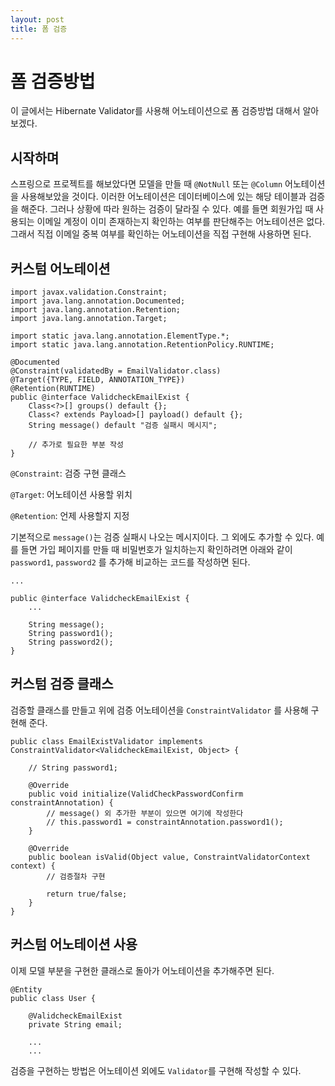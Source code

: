 ```yaml
---
layout: post
title: 폼 검증
---
```

# 폼 검증방법

이 글에서는 Hibernate Validator를 사용해 어노테이션으로 폼 검증방법 대해서 알아보겠다.

## 시작하며

스프링으로 프로젝트를 해보았다면 모델을 만들 때 `@NotNull` 또는 `@Column` 어노테이션을 사용해보았을 것이다. 이러한 어노테이션은 데이터베이스에 있는 해당 테이블과 검증을 해준다. 그러나 상황에 따라 원하는 검증이 달라질 수 있다. 예를 들면 회원가입 때 사용되는 이메일 계정이 이미 존재하는지 확인하는 여부를 판단해주는 어노테이션은 없다. 그래서 직접 이메일 중복 여부를 확인하는 어노테이션을 직접 구현해 사용하면 된다.

## 커스텀 어노테이션

```
import javax.validation.Constraint;
import java.lang.annotation.Documented;
import java.lang.annotation.Retention;
import java.lang.annotation.Target;

import static java.lang.annotation.ElementType.*;
import static java.lang.annotation.RetentionPolicy.RUNTIME;

@Documented
@Constraint(validatedBy = EmailValidator.class)
@Target({TYPE, FIELD, ANNOTATION_TYPE})
@Retention(RUNTIME)
public @interface ValidcheckEmailExist {
    Class<?>[] groups() default {};
    Class<? extends Payload>[] payload() default {};
    String message() default "검증 실패시 메시지";
    
    // 추가로 필요한 부분 작성
}

```

`@Constraint`: 검증 구현 클래스

`@Target`: 어노테이션 사용할 위치

`@Retention`: 언제 사용할지 지정

기본적으로 `message()`는 검증 실패시 나오는 메시지이다. 그 외에도 추가할 수 있다. 예를 들면 가입 페이지를 만들 때 비밀번호가 일치하는지 확인하려면 아래와 같이 `password1`, `password2` 를 추가해 비교하는 코드를 작성하면 된다.

```
...

public @interface ValidcheckEmailExist {
    ...

    String message();
    String password1();
    String password2();
}
```

## 커스텀 검증 클래스

검증할 클래스를 만들고 위에 검증 어노테이션을 `ConstraintValidator` 를 사용해 구현해 준다.  

```
public class EmailExistValidator implements ConstraintValidator<ValidcheckEmailExist, Object> {
    
    // String password1;

    @Override
    public void initialize(ValidCheckPasswordConfirm constraintAnnotation) {
        // message() 외 추가한 부분이 있으면 여기에 작성한다
        // this.password1 = constraintAnnotation.password1();
    }

    @Override
    public boolean isValid(Object value, ConstraintValidatorContext context) {
        // 검증절차 구현

        return true/false;
    }
}

```

## 커스텀 어노테이션 사용
이제 모델 부분을 구현한 클래스로 돌아가 어노테이션을 추가해주면 된다.

```
@Entity
public class User {

    @ValidcheckEmailExist
    private String email;

    ...
    ...

```

검증을 구현하는 방법은 어노테이션 외에도 `Validator`를 구현해 작성할 수 있다.